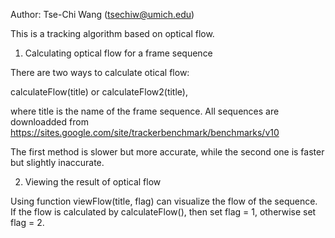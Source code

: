 Author: Tse-Chi Wang (tsechiw@umich.edu)

This is a tracking algorithm based on optical flow.

1. Calculating optical flow for a frame sequence

There are two ways to calculate otical flow:

calculateFlow(title) or calculateFlow2(title),

where title is the name of the frame sequence. All sequences are downloadded from
https://sites.google.com/site/trackerbenchmark/benchmarks/v10

The first method is slower but more accurate,
while the second one is faster but slightly inaccurate.

2. Viewing the result of optical flow

Using function viewFlow(title, flag) can visualize the flow of the sequence.
If the flow is calculated by calculateFlow(), then set flag = 1,
otherwise set flag = 2.
